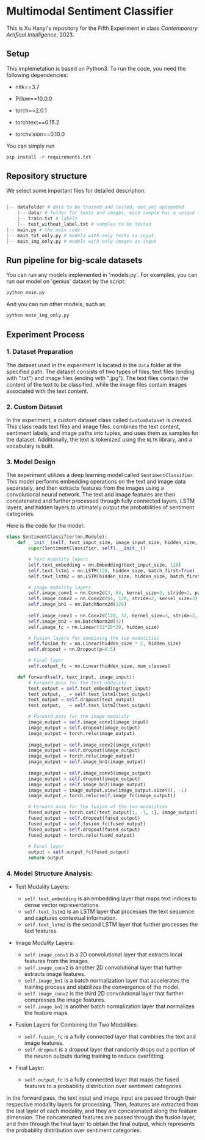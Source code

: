 # Multimodal Sentiment Classifier
This is Xu Hanyi's repository for the Fifth Experiment in class _Contemporary Artifical Intelligence_, 2023.

## Setup
This implemetation is based on Python3. To run the code, you need the following dependencies:
- nltk==3.7

- Pillow==10.0.0

- torch==2.0.1

- torchtext==0.15.2

- torchvision==0.10.0

You can simply run 

```python
pip install -r requirements.txt
```

## Repository structure
We select some important files for detailed description.

```python

|-- datafolder # data to be trained and tested, not yet uploeaded
    |-- data/ # folder for texts and images, each sample has a unique text and a unique image, 4000 samples in sum
    |-- train.txt # labels
    |-- test_without_label.txt # samples to be tested
|-- main.py # the main code
|-- main_txt_only.py # models with only texts as input 
|-- main_img_only.py # models with only images as input 
```

## Run pipeline for big-scale datasets
You can run any models implemented in 'models.py'. For examples, you can run our model on 'genius' dataset by the script:
```python
python main.py
```
And you can run other models, such as 
```python
python main_img_only.py
```
## Experiment Process
### 1. Dataset Preparation

The dataset used in the experiment is located in the `data` folder at the specified path. The dataset consists of two types of files: text files (ending with ".txt") and image files (ending with ".jpg"). The text files contain the content of the text to be classified, while the image files contain images associated with the text content.

### 2. Custom Dataset

In the experiment, a custom dataset class called `CustomDataset` is created. This class reads text files and image files, combines the text content, sentiment labels, and image paths into tuples, and uses them as samples for the dataset. Additionally, the text is tokenized using the `NLTK` library, and a vocabulary is built.

### 3. Model Design

The experiment utilizes a deep learning model called `SentimentClassifier`. This model performs embedding operations on the text and image data separately, and then extracts features from the images using a convolutional neural network. The text and image features are then concatenated and further processed through fully connected layers, LSTM layers, and hidden layers to ultimately output the probabilities of sentiment categories. 

Here is the code for the model:

```python
class SentimentClassifier(nn.Module):
    def __init__(self, text_input_size, image_input_size, hidden_size, num_classes):
        super(SentimentClassifier, self).__init__()

        # Text modality layers
        self.text_embedding = nn.Embedding(text_input_size, 128)
        self.text_lstm1 = nn.LSTM(128, hidden_size, batch_first=True)
        self.text_lstm2 = nn.LSTM(hidden_size, hidden_size, batch_first=True)

        # Image modality layers
        self.image_conv1 = nn.Conv2d(3, 64, kernel_size=3, stride=2, padding=1)
        self.image_conv2 = nn.Conv2d(64, 128, stride=2, kernel_size=3)
        self.image_bn1 = nn.BatchNorm2d(128)
        
        self.image_conv3 = nn.Conv2d(128, 32, kernel_size=3, stride=2, padding=1)
        self.image_bn2 = nn.BatchNorm2d(32)
        self.image_fc = nn.Linear(32*28*28, hidden_size)

        # Fusion layers for combining the two modalities
        self.fusion_fc = nn.Linear(hidden_size * 2, hidden_size)
        self.dropout = nn.Dropout(p=0.5)

        # Final layer
        self.output_fc = nn.Linear(hidden_size, num_classes)

    def forward(self, text_input, image_input):
        # Forward pass for the text modality
        text_output = self.text_embedding(text_input)
        text_output, _ = self.text_lstm1(text_output)
        text_output = self.dropout(text_output)
        text_output, _ = self.text_lstm2(text_output)

        # Forward pass for the image modality
        image_output = self.image_conv1(image_input)
        image_output = self.dropout(image_output)
        image_output = torch.relu(image_output)
        
        image_output = self.image_conv2(image_output)
        image_output = self.dropout(image_output)
        image_output = torch.relu(image_output)
        image_output = self.image_bn1(image_output)
        
        image_output = self.image_conv3(image_output)
        image_output = self.dropout(image_output)
        image_output = self.image_bn2(image_output)
        image_output = image_output.view(image_output.size(0), -1)
        image_output = torch.relu(self.image_fc(image_output))

        # Forward pass for the fusion of the two modalities
        fused_output = torch.cat((text_output[:, -1, :], image_output), dim=1)
        fused_output = self.dropout(fused_output)
        fused_output = self.fusion_fc(fused_output)
        fused_output = self.dropout(fused_output)
        fused_output = torch.relu(fused_output)
        
        # Final layer
        output = self.output_fc(fused_output)
        return output
```

### 4. Model Structure Analysis:

- Text Modality Layers:
  - `self.text_embedding` is an embedding layer that maps text indices to dense vector representations.
  - `self.text_lstm1` is an LSTM layer that processes the text sequence and captures contextual information.
  - `self.text_lstm2` is the second LSTM layer that further processes the text features.

- Image Modality Layers:
  - `self.image_conv1` is a 2D convolutional layer that extracts local features from the images.
  - `self.image_conv2` is another 2D convolutional layer that further extracts image features.
  - `self.image_bn1` is a batch normalization layer that accelerates the training process and stabilizes the convergence of the model.
  - `self.image_conv2` is the third 2D convolutional layer that further compresses the image features.
  - `self.image_bn2` is another batch normalization layer that normalizes the feature maps.

- Fusion Layers for Combining the Two Modalities:
  - `self.fusion_fc` is a fully connected layer that combines the text and image features.
  - `self.dropout` is a dropout layer that randomly drops out a portion of the neuron outputs during training to reduce overfitting.

- Final Layer:
  - `self.output_fc` is a fully connected layer that maps the fused features to a probability distribution over sentiment categories.

In the forward pass, the text input and image input are passed through their respective modality layers for processing. Then, features are extracted from the last layer of each modality, and they are concatenated along the feature dimension. The concatenated features are passed through the fusion layer, and then through the final layer to obtain the final output, which represents the probability distribution over sentiment categories.
